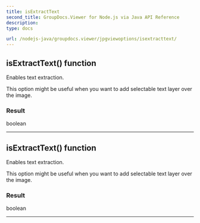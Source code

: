 ```yaml
---
title: isExtractText
second_title: GroupDocs.Viewer for Node.js via Java API Reference
description: 
type: docs

url: /nodejs-java/groupdocs.viewer/jpgviewoptions/isextracttext/
---
```


## isExtractText()  function

 Enables text extraction.
 
 
 
 This option might be useful when you want to add selectable text layer over
 the image.
 
 

### Result
boolean


---


## isExtractText()  function

 Enables text extraction.
 
 
 
 This option might be useful when you want to add selectable text layer over
 the image.
 
 

### Result
boolean


---


